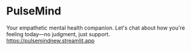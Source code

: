 # PulseMind
Your empathetic mental health companion. Let's chat about how you're feeling today—no judgment, just support.
https://pulsemindnew.streamlit.app
